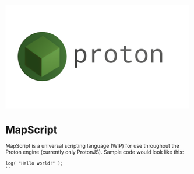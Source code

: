 ![logo](./images/logo/logo.png/)
# MapScript
MapScript is a universal scripting language (WIP) for use throughout the Proton engine (currently only ProtonJS). Sample code would look like this:  
```
log( "Hello world!" );
``
